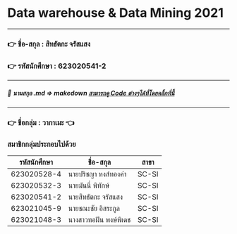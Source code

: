 # Data warehouse &amp; Data Mining 2021

***

### :point_right: ชื่อ-สกุล : สิทธัตกะ จรัสแสง 
### :point_right: รหัสนักศึกษา : 623020541-2

***

##### :beginner: นามสกุล .md => makedown [สามารถดู Code ต่างๆได้ที่โดยคลิ้กที่นี้](https://github.com/adam-p/markdown-here/wiki/Markdown-Cheatsheet)

***

### :point_right: ชื่อกลุ่ม : วากาเมะ :point_left:
### สมาชิกกลุ่มประกอบไปด้วย
| รหัสนักศึกษา | ชื่อ-สกุล | สาขา |
| ----------- | ----------- |----------- |
| 623020528-4 | นายปริชญา หงส์ทองคำ | SC-SI |
| 623020532-3 | นายมันนี่ พิทักษ์ | SC-SI |
| 623020541-2 | นายสิทธัตกะ จรัสแสง | SC-SI |
| 623021045-9 | นายชณะชัย อิสระกูล | SC-SI |
| 623021048-3 | นางสาวทอฝัน พงษ์พิเดช | SC-SI |
